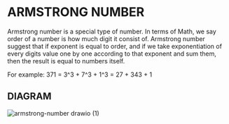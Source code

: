 # ARMSTRONG NUMBER
Armstrong number is a special type of number. In terms of Math, we say order of a number is how much digit it consist of.
Armstrong number suggest that if exponent is equal to order, and if we take exponentiation of every digits value one by one according to that exponent and sum them,
then the result is equal to numbers itself.

For example:
371 = 3^3 + 7^3 + 1^3 = 27 + 343 + 1

## DIAGRAM

![armstrong-number drawio (1)](https://user-images.githubusercontent.com/89015461/183671677-b5753e96-2905-41ec-9414-0510c76d7232.png)

